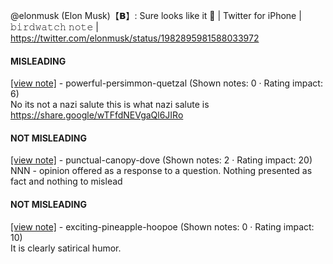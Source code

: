 @elonmusk (Elon Musk)【𝗕】: Sure looks like it 🤔 | Twitter for iPhone | 𝚋𝚒𝚛𝚍𝚠𝚊𝚝𝚌𝚑 𝚗𝚘𝚝𝚎 | https://twitter.com/elonmusk/status/1982895981588033972

#### MISLEADING

[[view note]](https://x.com/i/birdwatch/n/1982916783720804516) - powerful-persimmon-quetzal (Shown notes: 0 · Rating impact: 6)\
No its not a nazi salute this is what nazi salute is https://share.google/wTFfdNEVgaQl6JIRo

#### NOT MISLEADING

[[view note]](https://x.com/i/birdwatch/n/1983160785065877832) - punctual-canopy-dove (Shown notes: 2 · Rating impact: 20)\
NNN - opinion offered as a response to a question.  Nothing presented as fact and nothing to mislead 

#### NOT MISLEADING

[[view note]](https://x.com/i/birdwatch/n/1982918786345763164) - exciting-pineapple-hoopoe (Shown notes: 0 · Rating impact: 10)\
It is clearly satirical humor.
